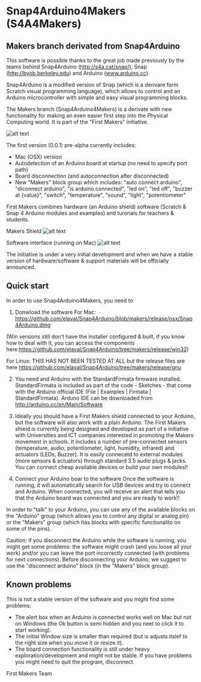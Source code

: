 Snap4Arduino4Makers (S4A4Makers)
===================================================
Makers branch derivated from Snap4Arduino
--

This software is possible thanks to the great job made previously by the teams behind Snap4Arduino (http://s4a.cat/snap/), Snap (http://byob.berkeley.edu) and Arduino (www.arduino.cc).

Snap4Arduino is a modified version of Snap (which is a derivare form Scratch visual programming language), which allows to control and an Arduino microcontroller with simple and easy visual programming blocks.

The Makers branch (Snap4Arduino4Makers) is a derivate with new functionality for making an even easier first step into the Physical Computing world.  It is part of the "First Makers" initiative.

![alt text](https://github.com/elaval/Snap4Arduino/blob/makers/images/code_eg1.png "Hello World")


The first version (0.0.1) pre-alpha currently includes:

- Mac (OSX) version
- Autodetection of an Arduino board at startup (no need to specify port path)
- Board disconnection (and autoconnection after disconnected)
- New "Makers" block group which includes: "auto connect arduino", "diconnect arduino", "is arduino connected", "led on", "led off", "buzzer at {value}", "switch", "temperature", "sound", "light", "potentiometer"

First Makers combines hardware (an Arduino shield) software (Scratch & Snap 4 Arduino modules and examples) and turorials for teachers & students.

Makers Shield 
![alt text](https://github.com/elaval/Snap4Arduino/blob/makers/images/tide_makers.jpg "Tide Makers first prototype")

Software interface (running on Mac) 
![alt text](https://github.com/elaval/Snap4Arduino/blob/makers/images/screen1.jpg "S4A4Makers interface")

The initiative is under a very initial development and when we have a stable version of hardware/software & support materials will be officially announced.

Quick start
-----
In order to use Snap4Arduino4Makers, you need to

1) Donwload the software
For Mac: https://github.com/elaval/Snap4Arduino/blob/makers/release/osx/Snap4Arduino.dmg

(Win versions still don't have the installer configured & built, if you know how to deal with it, you can access the components here:https://github.com/elaval/Snap4Arduino/tree/makers/release/win32)

For Linux: THIS HAS NOT BEEN TESTED AT ALL but the release files are here
https://github.com/elaval/Snap4Arduino/tree/makers/release/gnu

2) You need and Arduino with the StandardFirmata firmware installed.
StandardFirmata is included as part of the code - Sketches - that come with the Arduino official IDE (File | Examples | Firmata | StandardFirmata).  Arduno IDE can be downloaded from http://arduino.cc/en/Main/Software

3) Ideally you should have a First Makers shield connected to your Arduino, but the software will also work with a plain Arduino.
The First Makers shield is currently being designed and developed as part of a initiative with Universities and ICT companies interested in promoting the Makers movement in schools.  It includes a number of pre-connected sensors (temperature, audio, potentiometer, light, humidity, infrared) and actuators (LEDs, Buzzer).  It is easily connecetd to external modules (more sensors & actuators) through standard 3.5 audio plugs & jacks.  You can connect cheap available devices or build your own modules!!

4) Connect your Arduino boar to the software
Once the software is running, it will automatically search for USB devices and try to connect and Arduino. When connected, you will receive an alert that tells you that the Arduino board was connected and you are ready to work!!

In order to "talk" to your Arduino, you can use any of the available blocks on the "Arduino" group (which allows you to control any digital or analog pin) or the "Makers" group (which has blocks with specific functionalito on some of the pins).

Caution: if you disconnect the Arduino while the software is running, you might get some problems: the software might crash (and you loose all your work) and/or you can leave the port incorrectly connected (with problems for next connections).  Before disconnecting your Arduino, we suggest to use the "disconnect arduino" block (in the "Makers" block group).

Known problems
--
This is not a stable version of the software and you might find some problems:

- The alert box when an Arduino is connected works well on Mac but not on Windows (the Ok button is semi hidden and you neet to click it to start working).
- The initial Window size is smaller than required (but is adjusts itslef to the right size when you move it or resize it).
- The board connection functionality is still under heavy exploration/development and might not be stable.  If you have problems you might need to quit the program, disconnect.


First Makers Team